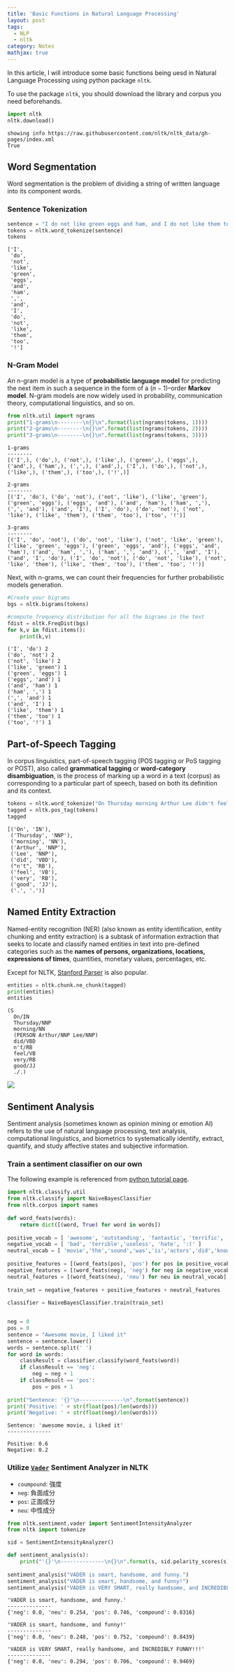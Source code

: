 ```yaml
---
title: 'Basic Functions in Natural Language Processing'
layout: post
tags:
  - NLP
  - nltk
category: Notes
mathjax: true
---
```


In this article, I will introduce some basic functions being uesd in Natural Language Processing using python package `nltk`.

To use the package `nltk`, you should download the library and corpus you need beforehands.

<!--more-->

```python
import nltk
nltk.download()
```
```
showing info https://raw.githubusercontent.com/nltk/nltk_data/gh-pages/index.xml
True
```

## Word Segmentation
Word segmentation is the problem of dividing a string of written language into its component words.

### Sentence Tokenization
```python
sentence = "I do not like green eggs and ham, and I do not like them too!"
tokens = nltk.word_tokenize(sentence)
tokens
```

```
['I',
 'do',
 'not',
 'like',
 'green',
 'eggs',
 'and',
 'ham',
 ',',
 'and',
 'I',
 'do',
 'not',
 'like',
 'them',
 'too',
 '!']
```

### N-Gram Model
An n-gram model is a type of **probabilistic language model** for predicting the next item in such a sequence in the form of a $(n−1)$–order **Markov model**. N-gram models are now widely used in probability, communication theory, computational linguistics, and so on.
```python
from nltk.util import ngrams
print("1-grams\n--------\n{}\n".format(list(ngrams(tokens, 1))))
print("2-grams\n--------\n{}\n".format(list(ngrams(tokens, 2))))
print("3-grams\n--------\n{}\n".format(list(ngrams(tokens, 3))))
```
```
1-grams
--------
[('I',), ('do',), ('not',), ('like',), ('green',), ('eggs',), ('and',), ('ham',), (',',), ('and',), ('I',), ('do',), ('not',), ('like',), ('them',), ('too',), ('!',)]

2-grams
--------
[('I', 'do'), ('do', 'not'), ('not', 'like'), ('like', 'green'), ('green', 'eggs'), ('eggs', 'and'), ('and', 'ham'), ('ham', ','), (',', 'and'), ('and', 'I'), ('I', 'do'), ('do', 'not'), ('not', 'like'), ('like', 'them'), ('them', 'too'), ('too', '!')]

3-grams
--------
[('I', 'do', 'not'), ('do', 'not', 'like'), ('not', 'like', 'green'), ('like', 'green', 'eggs'), ('green', 'eggs', 'and'), ('eggs', 'and', 'ham'), ('and', 'ham', ','), ('ham', ',', 'and'), (',', 'and', 'I'), ('and', 'I', 'do'), ('I', 'do', 'not'), ('do', 'not', 'like'), ('not', 'like', 'them'), ('like', 'them', 'too'), ('them', 'too', '!')]
```

Next, with n-grams, we can count their frequencies for further probabilistic models generation.
```python
#Create your bigrams
bgs = nltk.bigrams(tokens)

#compute frequency distribution for all the bigrams in the text
fdist = nltk.FreqDist(bgs)
for k,v in fdist.items():
    print(k,v)
```
```
('I', 'do') 2
('do', 'not') 2
('not', 'like') 2
('like', 'green') 1
('green', 'eggs') 1
('eggs', 'and') 1
('and', 'ham') 1
('ham', ',') 1
(',', 'and') 1
('and', 'I') 1
('like', 'them') 1
('them', 'too') 1
('too', '!') 1
```

## Part-of-Speech Tagging
In corpus linguistics, part-of-speech tagging (POS tagging or PoS tagging or POST), also called **grammatical tagging** or **word-category disambiguation**, is the process of marking up a word in a text (corpus) as corresponding to a particular part of speech, based on both its definition and its context.
```python
tokens = nltk.word_tokenize("On Thursday morning Arthur Lee didn't feel very good.")
tagged = nltk.pos_tag(tokens)
tagged
```
```
[('On', 'IN'),
 ('Thursday', 'NNP'),
 ('morning', 'NN'),
 ('Arthur', 'NNP'),
 ('Lee', 'NNP'),
 ('did', 'VBD'),
 ("n't", 'RB'),
 ('feel', 'VB'),
 ('very', 'RB'),
 ('good', 'JJ'),
 ('.', '.')]
```
## Named Entity Extraction
Named-entity recognition (NER) (also known as entity identification, entity chunking and entity extraction) is a subtask of information extraction that seeks to locate and classify named entities in text into pre-defined categories such as the **names of persons, organizations, locations, expressions of times**, quantities, monetary values, percentages, etc.

Except for NLTK, [Stanford Parser](http://nlp.stanford.edu:8080/parser/) is also popular.

```python
entities = nltk.chunk.ne_chunk(tagged)
print(entities)
entities
```
```
(S
  On/IN
  Thursday/NNP
  morning/NN
  (PERSON Arthur/NNP Lee/NNP)
  did/VBD
  n't/RB
  feel/VB
  very/RB
  good/JJ
  ./.)
```

![](https://i.imgur.com/iMhHpnF.png)


## Sentiment Analysis
Sentiment analysis (sometimes known as opinion mining or emotion AI) refers to the use of natural language processing, text analysis, computational linguistics, and biometrics to systematically identify, extract, quantify, and study affective states and subjective information.

### Train a sentiment classifier on our own

The following example is referenced from [python tutorial page](https://pythonspot.com/en/python-sentiment-analysis/).

```python
import nltk.classify.util
from nltk.classify import NaiveBayesClassifier
from nltk.corpus import names
 
def word_feats(words):
    return dict([(word, True) for word in words])
 
positive_vocab = [ 'awesome', 'outstanding', 'fantastic', 'terrific', 'good', 'nice', 'great', ':)' ]
negative_vocab = [ 'bad', 'terrible','useless', 'hate', ':(' ]
neutral_vocab = [ 'movie','the','sound','was','is','actors','did','know','words','not' ]
 
positive_features = [(word_feats(pos), 'pos') for pos in positive_vocab]
negative_features = [(word_feats(neg), 'neg') for neg in negative_vocab]
neutral_features = [(word_feats(neu), 'neu') for neu in neutral_vocab]
 
train_set = negative_features + positive_features + neutral_features
 
classifier = NaiveBayesClassifier.train(train_set) 


neg = 0
pos = 0
sentence = "Awesome movie, I liked it"
sentence = sentence.lower()
words = sentence.split(' ')
for word in words:
    classResult = classifier.classify(word_feats(word))
    if classResult == 'neg':
        neg = neg + 1
    if classResult == 'pos':
        pos = pos + 1
 
print("Sentence: '{}'\n--------------\n".format(sentence))
print('Positive: ' + str(float(pos)/len(words)))
print('Negative: ' + str(float(neg)/len(words)))
```

```
Sentence: 'awesome movie, i liked it'
--------------

Positive: 0.6
Negative: 0.2
```

### Utilize [`Vader`](http://www.nltk.org/howto/sentiment.html) Sentiment Analyzer in NLTK

- `coumpound`: 強度
- `neg`: 負面成分
- `pos`: 正面成分
- `neu`: 中性成分

```python
from nltk.sentiment.vader import SentimentIntensityAnalyzer
from nltk import tokenize

sid = SentimentIntensityAnalyzer()

def sentiment_analysis(s):
    print("'{}'\n--------------\n{}\n".format(s, sid.polarity_scores(s)))
    
sentiment_analysis("VADER is smart, handsome, and funny.")
sentiment_analysis("VADER is smart, handsome, and funny!")
sentiment_analysis("VADER is VERY SMART, really handsome, and INCREDIBLY FUNNY!!!")
```
```
'VADER is smart, handsome, and funny.'
--------------
{'neg': 0.0, 'neu': 0.254, 'pos': 0.746, 'compound': 0.8316}

'VADER is smart, handsome, and funny!'
--------------
{'neg': 0.0, 'neu': 0.248, 'pos': 0.752, 'compound': 0.8439}

'VADER is VERY SMART, really handsome, and INCREDIBLY FUNNY!!!'
--------------
{'neg': 0.0, 'neu': 0.294, 'pos': 0.706, 'compound': 0.9469}
```
